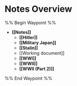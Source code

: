 # Notes Overview

%% Begin Waypoint %%
- **[[Notes]]**
	- **[[Hitler]]**
	- **[[Military Japan]]**
	- **[[Stalin]]**
	- [[Working document]]
	- **[[WWI]]**
	- **[[WWII]]**
	- **[[WWII (Part 2)]]**

%% End Waypoint %%